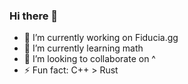 ### Hi there 👋
<!--
**ferdimsu/ferdimsu** is a ✨ _special_ ✨ repository because its `README.md` (this file) appears on your GitHub profile.

Here are some ideas to get you started:
-->

- 🔭 I’m currently working on Fiducia.gg
- 🌱 I’m currently learning math
- 👯 I’m looking to collaborate on ^
- ⚡ Fun fact: C++ > Rust
